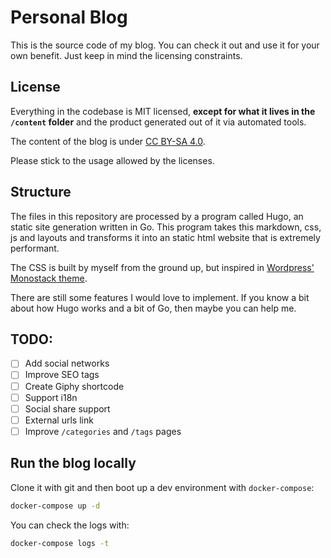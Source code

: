 Personal Blog
=============

This is the source code of my blog. You can check it out and use it for your own benefit. Just keep in mind the licensing constraints.

## License
Everything in the codebase is MIT licensed, **except for what it lives in the `/content` folder** and the product generated out of it via automated tools.

The content of the blog is under [CC BY-SA 4.0][cc-by-sa].

Please stick to the usage allowed by the licenses.

## Structure
The files in this repository are processed by a program called Hugo, an static site generation written in Go. This program takes this markdown, css, js and layouts and transforms it into an static html website that is extremely performant.

The CSS is built by myself from the ground up, but inspired in [Wordpress' Monostack theme][monostack-theme].

There are still some features I would love to implement. If you know a bit about how Hugo works and a bit of Go, then maybe you can help me.

## TODO:
- [ ] Add social networks
- [ ] Improve SEO tags
- [ ] Create Giphy shortcode
- [ ] Support i18n
- [ ] Social share support
- [ ] External urls link
- [ ] Improve `/categories` and `/tags` pages

## Run the blog locally
Clone it with git and then boot up a dev environment with `docker-compose`:

```bash
docker-compose up -d
```

You can check the logs with:

```bash
docker-compose logs -t
```

[cc-by-sa]: https://creativecommons.org/licenses/by-sa/4.0/
[monostack-theme]: https://wordpress.org/themes/monostack/